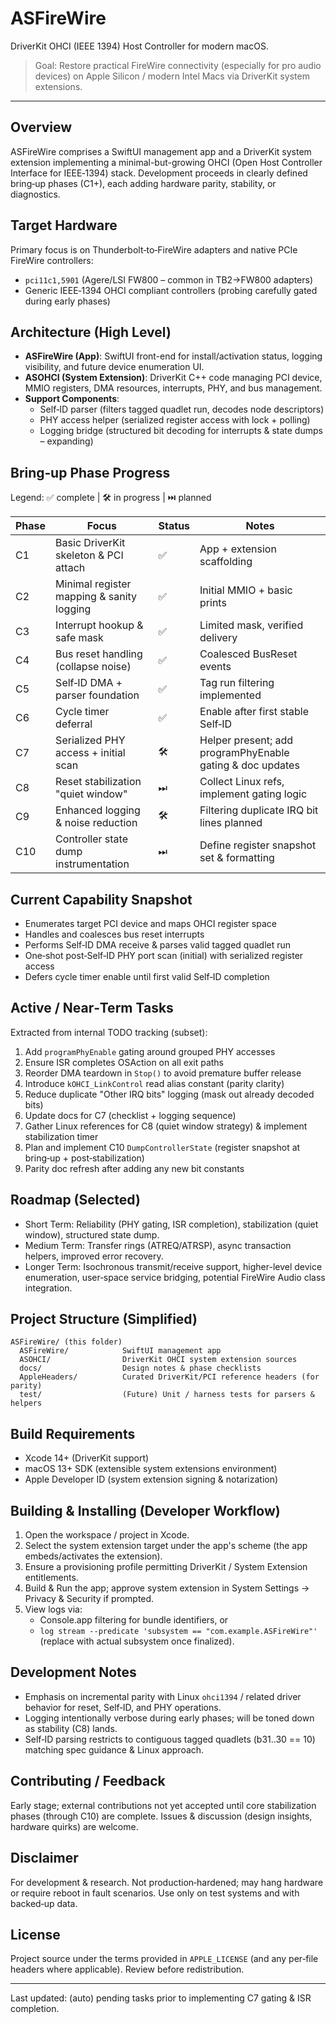 # ASFireWire

DriverKit OHCI (IEEE 1394) Host Controller for modern macOS.

> Goal: Restore practical FireWire connectivity (especially for pro audio devices) on Apple Silicon / modern Intel Macs via DriverKit system extensions.

---

## Overview
ASFireWire comprises a SwiftUI management app and a DriverKit system extension implementing a minimal-but-growing OHCI (Open Host Controller Interface for IEEE‑1394) stack. Development proceeds in clearly defined bring‑up phases (C1+), each adding hardware parity, stability, or diagnostics.

## Target Hardware
Primary focus is on Thunderbolt‑to‑FireWire adapters and native PCIe FireWire controllers:
- `pci11c1,5901` (Agere/LSI FW800 – common in TB2→FW800 adapters)
- Generic IEEE‑1394 OHCI compliant controllers (probing carefully gated during early phases)

## Architecture (High Level)
- **ASFireWire (App)**: SwiftUI front-end for install/activation status, logging visibility, and future device enumeration UI.
- **ASOHCI (System Extension)**: DriverKit C++ code managing PCI device, MMIO registers, DMA resources, interrupts, PHY, and bus management.
- **Support Components**:
  - Self‑ID parser (filters tagged quadlet run, decodes node descriptors)
  - PHY access helper (serialized register access with lock + polling)
  - Logging bridge (structured bit decoding for interrupts & state dumps – expanding)

## Bring‑up Phase Progress
Legend: ✅ complete | 🛠 in progress | ⏭ planned

| Phase | Focus | Status | Notes |
|-------|-------|--------|-------|
| C1 | Basic DriverKit skeleton & PCI attach | ✅ | App + extension scaffolding |
| C2 | Minimal register mapping & sanity logging | ✅ | Initial MMIO + basic prints |
| C3 | Interrupt hookup & safe mask | ✅ | Limited mask, verified delivery |
| C4 | Bus reset handling (collapse noise) | ✅ | Coalesced BusReset events |
| C5 | Self‑ID DMA + parser foundation | ✅ | Tag run filtering implemented |
| C6 | Cycle timer deferral | ✅ | Enable after first stable Self‑ID |
| C7 | Serialized PHY access + initial scan | 🛠 | Helper present; add programPhyEnable gating & doc updates |
| C8 | Reset stabilization "quiet window" | ⏭ | Collect Linux refs, implement gating logic |
| C9 | Enhanced logging & noise reduction | 🛠 | Filtering duplicate IRQ bit lines planned |
| C10 | Controller state dump instrumentation | ⏭ | Define register snapshot set & formatting |

## Current Capability Snapshot
- Enumerates target PCI device and maps OHCI register space
- Handles and coalesces bus reset interrupts
- Performs Self‑ID DMA receive & parses valid tagged quadlet run
- One‑shot post‑Self‑ID PHY port scan (initial) with serialized register access
- Defers cycle timer enable until first valid Self‑ID completion

## Active / Near‑Term Tasks
Extracted from internal TODO tracking (subset):
1. Add `programPhyEnable` gating around grouped PHY accesses
2. Ensure ISR completes OSAction on all exit paths
3. Reorder DMA teardown in `Stop()` to avoid premature buffer release
4. Introduce `kOHCI_LinkControl` read alias constant (parity clarity)
5. Reduce duplicate "Other IRQ bits" logging (mask out already decoded bits)
6. Update docs for C7 (checklist + logging sequence)
7. Gather Linux references for C8 (quiet window strategy) & implement stabilization timer
8. Plan and implement C10 `DumpControllerState` (register snapshot at bring‑up + post‑stabilization)
9. Parity doc refresh after adding any new bit constants

## Roadmap (Selected)
- Short Term: Reliability (PHY gating, ISR completion), stabilization (quiet window), structured state dump.
- Medium Term: Transfer rings (ATREQ/ATRSP), async transaction helpers, improved error recovery.
- Longer Term: Isochronous transmit/receive support, higher-level device enumeration, user‑space service bridging, potential FireWire Audio class integration.

## Project Structure (Simplified)
```
ASFireWire/ (this folder)
  ASFireWire/            SwiftUI management app
  ASOHCI/                DriverKit OHCI system extension sources
  docs/                  Design notes & phase checklists
  AppleHeaders/          Curated DriverKit/PCI reference headers (for parity)
  test/                  (Future) Unit / harness tests for parsers & helpers
```

## Build Requirements
- Xcode 14+ (DriverKit support)
- macOS 13+ SDK (extensible system extensions environment)
- Apple Developer ID (system extension signing & notarization)

## Building & Installing (Developer Workflow)
1. Open the workspace / project in Xcode.
2. Select the system extension target under the app's scheme (the app embeds/activates the extension).
3. Ensure a provisioning profile permitting DriverKit / System Extension entitlements.
4. Build & Run the app; approve system extension in System Settings → Privacy & Security if prompted.
5. View logs via:
   - Console.app filtering for bundle identifiers, or
   - `log stream --predicate 'subsystem == "com.example.ASFireWire"'` (replace with actual subsystem once finalized).

## Development Notes
- Emphasis on incremental parity with Linux `ohci1394` / related driver behavior for reset, Self‑ID, and PHY operations.
- Logging intentionally verbose during early phases; will be toned down as stability (C8) lands.
- Self‑ID parsing restricts to contiguous tagged quadlets (b31..30 == 10) matching spec guidance & Linux approach.

## Contributing / Feedback
Early stage; external contributions not yet accepted until core stabilization phases (through C10) are complete. Issues & discussion (design insights, hardware quirks) are welcome.

## Disclaimer
For development & research. Not production‑hardened; may hang hardware or require reboot in fault scenarios. Use only on test systems and with backed‑up data.

## License
Project source under the terms provided in `APPLE_LICENSE` (and any per‑file headers where applicable). Review before redistribution.

---
Last updated: (auto) pending tasks prior to implementing C7 gating & ISR completion.
